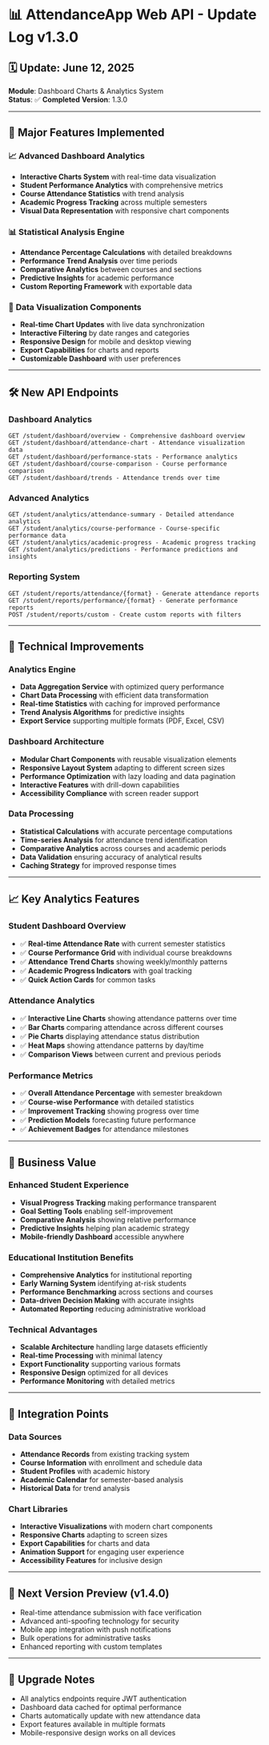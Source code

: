 # 📊 AttendanceApp Web API - Update Log v1.3.0

## 🗓️ Update: June 12, 2025
**Module**: Dashboard Charts & Analytics System  
**Status**: ✅ **Completed**
**Version**: 1.3.0

---

## 🚀 Major Features Implemented

### 📈 **Advanced Dashboard Analytics**
- **Interactive Charts System** with real-time data visualization
- **Student Performance Analytics** with comprehensive metrics
- **Course Attendance Statistics** with trend analysis
- **Academic Progress Tracking** across multiple semesters
- **Visual Data Representation** with responsive chart components

### 📊 **Statistical Analysis Engine**
- **Attendance Percentage Calculations** with detailed breakdowns
- **Performance Trend Analysis** over time periods
- **Comparative Analytics** between courses and sections
- **Predictive Insights** for academic performance
- **Custom Reporting Framework** with exportable data

### 🎯 **Data Visualization Components**
- **Real-time Chart Updates** with live data synchronization
- **Interactive Filtering** by date ranges and categories
- **Responsive Design** for mobile and desktop viewing
- **Export Capabilities** for charts and reports
- **Customizable Dashboard** with user preferences

---

## 🛠️ **New API Endpoints**

### **Dashboard Analytics**
```
GET /student/dashboard/overview - Comprehensive dashboard overview
GET /student/dashboard/attendance-chart - Attendance visualization data
GET /student/dashboard/performance-stats - Performance analytics
GET /student/dashboard/course-comparison - Course performance comparison
GET /student/dashboard/trends - Attendance trends over time
```

### **Advanced Analytics**
```
GET /student/analytics/attendance-summary - Detailed attendance analytics
GET /student/analytics/course-performance - Course-specific performance data
GET /student/analytics/academic-progress - Academic progress tracking
GET /student/analytics/predictions - Performance predictions and insights
```

### **Reporting System**
```
GET /student/reports/attendance/{format} - Generate attendance reports
GET /student/reports/performance/{format} - Generate performance reports
POST /student/reports/custom - Create custom reports with filters
```

---

## 🔧 **Technical Improvements**

### **Analytics Engine**
- **Data Aggregation Service** with optimized query performance
- **Chart Data Processing** with efficient data transformation
- **Real-time Statistics** with caching for improved performance
- **Trend Analysis Algorithms** for predictive insights
- **Export Service** supporting multiple formats (PDF, Excel, CSV)

### **Dashboard Architecture**
- **Modular Chart Components** with reusable visualization elements
- **Responsive Layout System** adapting to different screen sizes
- **Performance Optimization** with lazy loading and data pagination
- **Interactive Features** with drill-down capabilities
- **Accessibility Compliance** with screen reader support

### **Data Processing**
- **Statistical Calculations** with accurate percentage computations
- **Time-series Analysis** for attendance trend identification
- **Comparative Analytics** across courses and academic periods
- **Data Validation** ensuring accuracy of analytical results
- **Caching Strategy** for improved response times

---

## 📈 **Key Analytics Features**

### **Student Dashboard Overview**
- ✅ **Real-time Attendance Rate** with current semester statistics
- ✅ **Course Performance Grid** with individual course breakdowns
- ✅ **Attendance Trend Charts** showing weekly/monthly patterns
- ✅ **Academic Progress Indicators** with goal tracking
- ✅ **Quick Action Cards** for common tasks

### **Attendance Analytics**
- ✅ **Interactive Line Charts** showing attendance patterns over time
- ✅ **Bar Charts** comparing attendance across different courses
- ✅ **Pie Charts** displaying attendance status distribution
- ✅ **Heat Maps** showing attendance patterns by day/time
- ✅ **Comparison Views** between current and previous periods

### **Performance Metrics**
- ✅ **Overall Attendance Percentage** with semester breakdown
- ✅ **Course-wise Performance** with detailed statistics
- ✅ **Improvement Tracking** showing progress over time
- ✅ **Prediction Models** forecasting future performance
- ✅ **Achievement Badges** for attendance milestones

---

## 🎯 **Business Value**

### **Enhanced Student Experience**
- **Visual Progress Tracking** making performance transparent
- **Goal Setting Tools** enabling self-improvement
- **Comparative Analysis** showing relative performance
- **Predictive Insights** helping plan academic strategy
- **Mobile-friendly Dashboard** accessible anywhere

### **Educational Institution Benefits**
- **Comprehensive Analytics** for institutional reporting
- **Early Warning System** identifying at-risk students
- **Performance Benchmarking** across sections and courses
- **Data-driven Decision Making** with accurate insights
- **Automated Reporting** reducing administrative workload

### **Technical Advantages**
- **Scalable Architecture** handling large datasets efficiently
- **Real-time Processing** with minimal latency
- **Export Functionality** supporting various formats
- **Responsive Design** optimized for all devices
- **Performance Monitoring** with detailed metrics

---

## 🔄 **Integration Points**

### **Data Sources**
- **Attendance Records** from existing tracking system
- **Course Information** with enrollment and schedule data
- **Student Profiles** with academic history
- **Academic Calendar** for semester-based analysis
- **Historical Data** for trend analysis

### **Chart Libraries**
- **Interactive Visualizations** with modern chart components
- **Responsive Charts** adapting to screen sizes
- **Export Capabilities** for charts and data
- **Animation Support** for engaging user experience
- **Accessibility Features** for inclusive design

---

## 🔮 **Next Version Preview (v1.4.0)**
- Real-time attendance submission with face verification
- Advanced anti-spoofing technology for security
- Mobile app integration with push notifications
- Bulk operations for administrative tasks
- Enhanced reporting with custom templates

---

## 🔄 **Upgrade Notes**
- All analytics endpoints require JWT authentication
- Dashboard data cached for optimal performance
- Charts automatically update with new attendance data
- Export features available in multiple formats
- Mobile-responsive design works on all devices
